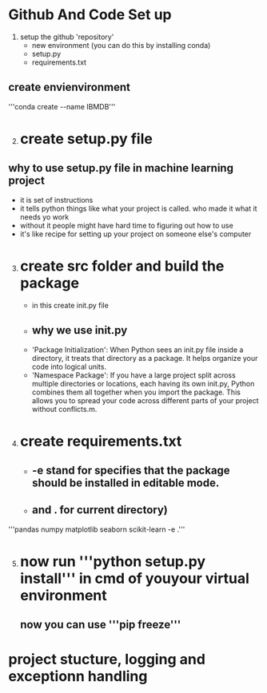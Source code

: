 # Github And Code Set up
1. setup the github 'repository'
   * new environment  (you can do this by installing conda)
   * setup.py
   * requirements.txt

## create envienvironment 
'''conda create --name IBMDB'''

2. # create setup.py file

## why to use setup.py file in machine learning project
* it is set of instructions
* it tells python things like what your project is called. who made it what it needs yo work
* without it people might have hard time to figuring out how to use
* it's like recipe for setting up your project on someone else's computer

3. # create src folder and build the package
    * in this create init.py file
    * ## why we use init.py
    * 'Package Initialization': When Python sees an init.py file inside a directory, it treats that directory as a package. It helps organize your code into logical units. 
    * 'Namespace Package':  If you have a large project split across multiple directories or locations, each having its own init.py, Python combines them all together when you import the package. This allows you to spread your code across different parts of your project without conflicts.m.

4. # create requirements.txt
    * ## -e stand for specifies that the package should be installed in editable mode.
    * ## and . for current directory)
'''pandas
numpy
matplotlib
seaborn
scikit-learn
-e .''' 

5. # now run '''python setup.py install''' in cmd of youyour virtual environment
   ## now you can use '''pip freeze'''

# project stucture, logging and exceptionn handling 

